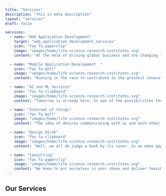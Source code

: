 ```yaml
---
title: "Services"
description: "this is meta description"
layout: "services"
draft: false

services:
  - name: "Web Application Development"
    target: "web_application_development_services"
    icon: "fas fa-paperclip"
    image: "images/home/life-science-research-institutes.svg"
    content: "At the helm of driving global business and the changing times is web development..."

  - name: "Mobile Application Development  "
    icon: "fas fa-bell"
    image: "images/home/life-science-research-institutes.svg"
    content: "Running in the race to contribute to the greatest innovation of the 21st century, yet..."

  - name: "AI and ML Services"
    icon: "fas fa-clipboard"
    image: "images/home/life-science-research-institutes.svg"
    content: "Tomorrow is already here. In awe of the possibilities the future has to offer excited us to contribute more..."

  - name: "Internet of things"
    icon: "fas fa-bell"
    image: "images/home/life-science-research-institutes.svg"
    content: "The idea of devices communicating with us and each other, opens up a futuristic lifestyle..."

  - name: "Design UI/UX"
    icon: "fas fa-clipboard"
    image: "images/home/life-science-research-institutes.svg"
    content: "Well, we all do judge a book by its cover. So we make apps that you can't refuse to use..."

  - name: "Consulting"
    icon: "fas fa-paperclip"
    image: "images/home/life-science-research-institutes.svg"
    content: "We know to put ourselves in your shoes and deliver feasible solutions necessary for your business..."
---
```


## Our **Services**
